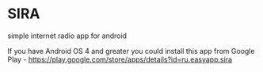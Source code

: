 SIRA
====

simple internet radio app for android

If you have Android OS 4 and greater you could install this app from Google Play - https://play.google.com/store/apps/details?id=ru.easyapp.sira
